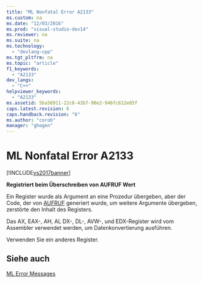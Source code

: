 ```yaml
---
title: "ML Nonfatal Error A2133"
ms.custom: na
ms.date: "12/03/2016"
ms.prod: "visual-studio-dev14"
ms.reviewer: na
ms.suite: na
ms.technology: 
  - "devlang-cpp"
ms.tgt_pltfrm: na
ms.topic: "article"
f1_keywords: 
  - "A2133"
dev_langs: 
  - "C++"
helpviewer_keywords: 
  - "A2133"
ms.assetid: 5ba50911-22c8-43b7-90e2-946fc612e05f
caps.latest.revision: 6
caps.handback.revision: "6"
ms.author: "corob"
manager: "ghogen"
---
```

# ML Nonfatal Error A2133
[!INCLUDE[vs2017banner](../../assembler/inline/includes/vs2017banner.md)]

**Registriert beim Überschreiben von AUFRUF Wert**  
  
 Ein Register wurde als Argument an eine Prozedur übergeben, aber der Code, der von [AUFRUF](../../assembler/masm/invoke.md) generiert wurde, um weitere Argumente übergeben, zerstörte den Inhalt des Registers.  
  
 Das AX, EAX\-, AH, AL DX\-, DL\-, AVW\-, und EDX\-Register wird vom Assembler verwendet werden, um Datenkonvertierung ausführen.  
  
 Verwenden Sie ein anderes Register.  
  
## Siehe auch  
 [ML Error Messages](../../assembler/masm/ml-error-messages.md)